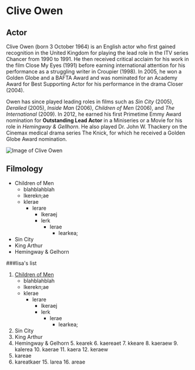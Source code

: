 # Clive Owen

[comment]: <> (this is a comment you write between the parenthesis)

## Actor
Clive Owen (born 3 October 1964) is an English actor who first gained recognition in the United Kingdom for playing the lead role in the ITV series Chancer from 1990 to 1991. He then received critical acclaim for his work in the film Close My Eyes (1991) before earning international attention for his performance as a struggling writer in Croupier (1998). In 2005, he won a Golden Globe and a BAFTA Award and was nominated for an Academy Award for Best Supporting Actor for his performance in the drama Closer (2004).

Owen has since played leading roles in films such as *Sin City* (2005), *Derailed* (2005), *Inside Man* (2006), *Children of Men* (2006), and *The International* (2009). In 2012, he earned his first Primetime Emmy Award nomination for **Outstanding Lead Actor** in a Miniseries or a Movie for his role in *Hemingway & Gellhorn*. He also played Dr. John W. Thackery on the Cinemax medical drama series The Knick, for which he received a Golden Globe Award nomination.

![Image of Clive Owen](https://s-media-cache-ak0.pinimg.com/736x/f0/47/c2/f047c219927e68ed86b2ac22c7802474.jpg)

## Filmology

* Children of Men
	* blahblahblah
	* lkerekn;ae
	* klerae 
		* lerare
			* lkeraej
			* lerk
				* lerae
					* learkea;
* Sin City
* King Arthur
* Hemingway & Gelhorn

###lisa's list
1. [Children of Men](http://www.imdb.com/title/tt0206634/) 
	* blahblahblah
	* lkerekn;ae
	* klerae 
		* lerare
			* lkeraej
			* lerk
				* lerae
					* learkea;
2. Sin City
3. King Arthur
4. Hemingway & Gelhorn
	5. kearek
		6. kaereaet
		7. kkeare
			8. kaeraew
				9. kalerea
				10. kaerae
					11. kaera
					12. keraew
13. kareae
14. kareatkaer
	15. larea
	16. areae
